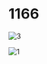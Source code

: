 # 1166
![3](https://user-images.githubusercontent.com/86733201/124218518-ff5dcc00-db17-11eb-96e4-e407d6981cc4.jpg)

![1](https://user-images.githubusercontent.com/86733201/124219304-b9096c80-db19-11eb-91e9-d1b603785908.png)
